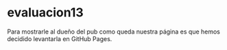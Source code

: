 # evaluacion13
Para mostrarle al dueño del pub como queda nuestra página es que hemos decidido levantarla en GitHub Pages.
